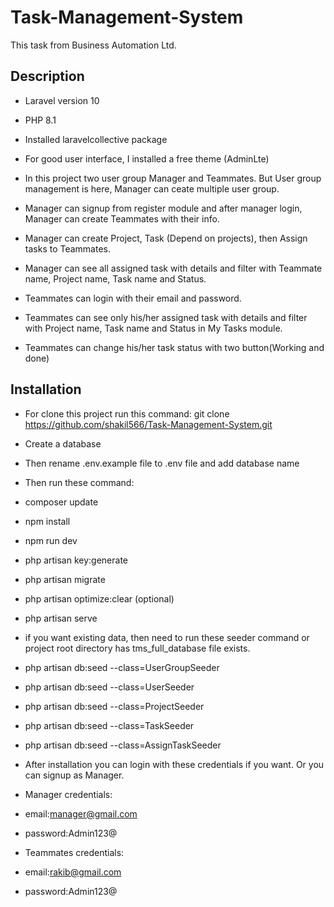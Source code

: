 # Task-Management-System
This task from Business Automation Ltd.

## Description
- Laravel version 10
- PHP 8.1
- Installed laravelcollective package
- For good user interface, I installed a free theme (AdminLte)
- In this project two user group Manager and Teammates. But User group management is here, Manager can ceate multiple user group.
- Manager can signup from register module and after manager login, Manager can create Teammates with their info.
- Manager can create Project, Task (Depend on projects), then Assign tasks to Teammates.
- Manager can see all assigned task with details and filter with Teammate name, Project name, Task name and Status.

- Teammates can login with their email and password.
- Teammates can see only his/her assigned task with details and filter with Project name, Task name and Status in My Tasks module.
- Teammates can change his/her task status with two button(Working and done)

## Installation
- For clone this project run this command: git clone https://github.com/shakil566/Task-Management-System.git
- Create a database
- Then rename .env.example file to .env file and add database name

- Then run these command: 
- composer update
- npm install
- npm run dev
- php artisan key:generate
- php artisan migrate
- php artisan optimize:clear (optional)
- php artisan serve

- if you want existing data, then need to run these seeder command or project root directory has tms_full_database file exists.
- php artisan db:seed --class=UserGroupSeeder
- php artisan db:seed --class=UserSeeder
- php artisan db:seed --class=ProjectSeeder
- php artisan db:seed --class=TaskSeeder
- php artisan db:seed --class=AssignTaskSeeder

- After installation you can login with these credentials if you want. Or you can signup as Manager.

- Manager credentials:
- email:manager@gmail.com
- password:Admin123@

- Teammates credentials:
- email:rakib@gmail.com
- password:Admin123@